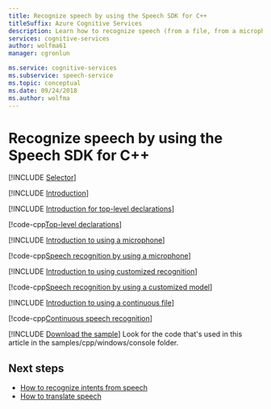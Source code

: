 ```yaml
---
title: Recognize speech by using the Speech SDK for C++
titleSuffix: Azure Cognitive Services
description: Learn how to recognize speech (from a file, from a microphone, with a customized model, continuously or one-shot) by using the Speech SDK for C++.
services: cognitive-services
author: wolfma61
manager: cgronlun

ms.service: cognitive-services
ms.subservice: speech-service
ms.topic: conceptual
ms.date: 09/24/2018
ms.author: wolfma
---
```


# Recognize speech by using the Speech SDK for C++

[!INCLUDE [Selector](../../../includes/cognitive-services-speech-service-how-to-recognize-speech-selector.md)]

[!INCLUDE [Introduction](../../../includes/cognitive-services-speech-service-how-to-recognize-speech-intro.md)]

[!INCLUDE [Introduction for top-level declarations](../../../includes/cognitive-services-speech-service-how-to-toplevel-declarations.md)]

[!code-cpp[Top-level declarations](~/samples-cognitive-services-speech-sdk/samples/cpp/windows/console/samples/speech_recognition_samples.cpp#toplevel)]

[!INCLUDE [Introduction to using a microphone](../../../includes/cognitive-services-speech-service-how-to-recognize-speech-microphone.md)]

[!code-cpp[Speech recognition by using a microphone](~/samples-cognitive-services-speech-sdk/samples/cpp/windows/console/samples/speech_recognition_samples.cpp#SpeechRecognitionWithMicrophone)]

[!INCLUDE [Introduction to using customized recognition](../../../includes/cognitive-services-speech-service-how-to-recognize-speech-customized.md)]

[!code-cpp[Speech recognition by using a customized model](~/samples-cognitive-services-speech-sdk/samples/cpp/windows/console/samples/speech_recognition_samples.cpp#SpeechRecognitionUsingCustomizedModel)]

[!INCLUDE [Introduction to using a continuous file](../../../includes/cognitive-services-speech-service-how-to-recognize-speech-continuous.md)]

[!code-cpp[Continuous speech recognition](~/samples-cognitive-services-speech-sdk/samples/cpp/windows/console/samples/speech_recognition_samples.cpp#SpeechContinuousRecognitionWithFile)]

[!INCLUDE [Download the sample](../../../includes/cognitive-services-speech-service-speech-sdk-sample-download-h2.md)]
Look for the code that's used in this article in the samples/cpp/windows/console folder.

## Next steps

- [How to recognize intents from speech](how-to-recognize-intents-from-speech-cpp.md)
- [How to translate speech](how-to-translate-speech-cpp.md)

